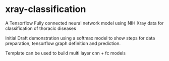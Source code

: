 # xray-classification
A Tensorflow Fully connected neural network model using NIH Xray data for classification of thoracic diseases

Initial Draft demonstration using a softmax model to show steps for data preparation, tensorflow graph definition and prediction. 

Template can be used to build multi layer cnn + fc models 
